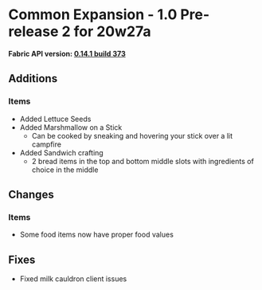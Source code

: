 # Common Expansion - 1.0 Pre-release 2 for 20w27a
**Fabric API version: [0.14.1 build 373](https://www.curseforge.com/minecraft/mc-mods/fabric-api/files/2994015)**

## **Additions**
### **Items**
+ Added Lettuce Seeds
+ Added Marshmallow on a Stick
  + Can be cooked by sneaking and hovering your stick over a lit campfire
+ Added Sandwich crafting
  + 2 bread items in the top and bottom middle slots with ingredients of choice in the middle

## **Changes**
### **Items**
+ Some food items now have proper food values

## **Fixes**
+ Fixed milk cauldron client issues